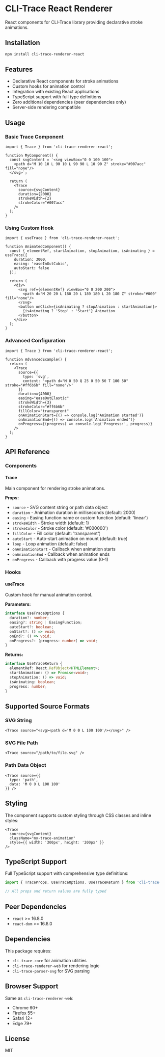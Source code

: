 # CLI-Trace React Renderer

React components for CLI-Trace library providing declarative stroke animations.

## Installation

```bash
npm install cli-trace-renderer-react
```

## Features

- Declarative React components for stroke animations
- Custom hooks for animation control
- Integration with existing React applications
- TypeScript support with full type definitions
- Zero additional dependencies (peer dependencies only)
- Server-side rendering compatible

## Usage

### Basic Trace Component

```tsx
import { Trace } from 'cli-trace-renderer-react';

function MyComponent() {
  const svgContent = `<svg viewBox="0 0 100 100">
    <path d="M 10 10 L 90 10 L 90 90 L 10 90 Z" stroke="#007acc" fill="none"/>
  </svg>`;

  return (
    <Trace
      source={svgContent}
      duration={2000}
      strokeWidth={2}
      strokeColor="#007acc"
    />
  );
}
```

### Using Custom Hook

```tsx
import { useTrace } from 'cli-trace-renderer-react';

function AnimatedComponent() {
  const { elementRef, startAnimation, stopAnimation, isAnimating } = useTrace({
    duration: 3000,
    easing: 'easeInOutCubic',
    autoStart: false
  });

  return (
    <div>
      <svg ref={elementRef} viewBox="0 0 200 200">
        <path d="M 20 20 L 180 20 L 180 180 L 20 180 Z" stroke="#000" fill="none"/>
      </svg>
      <button onClick={isAnimating ? stopAnimation : startAnimation}>
        {isAnimating ? 'Stop' : 'Start'} Animation
      </button>
    </div>
  );
}
```

### Advanced Configuration

```tsx
import { Trace } from 'cli-trace-renderer-react';

function AdvancedExample() {
  return (
    <Trace
      source={{
        type: 'svg',
        content: '<path d="M 0 50 Q 25 0 50 50 T 100 50" stroke="#ff6b6b" fill="none"/>'
      }}
      duration={4000}
      easing="easeOutElastic"
      strokeWidth={3}
      strokeColor="#ff6b6b"
      fillColor="transparent"
      onAnimationStart={() => console.log('Animation started')}
      onAnimationEnd={() => console.log('Animation ended')}
      onProgress={(progress) => console.log('Progress:', progress)}
    />
  );
}
```

## API Reference

### Components

#### Trace

Main component for rendering stroke animations.

**Props:**
- `source` - SVG content string or path data object
- `duration` - Animation duration in milliseconds (default: 2000)
- `easing` - Easing function name or custom function (default: 'linear')
- `strokeWidth` - Stroke width (default: 1)
- `strokeColor` - Stroke color (default: '#000000')
- `fillColor` - Fill color (default: 'transparent')
- `autoStart` - Auto-start animation on mount (default: true)
- `loop` - Loop animation (default: false)
- `onAnimationStart` - Callback when animation starts
- `onAnimationEnd` - Callback when animation ends
- `onProgress` - Callback with progress value (0-1)

### Hooks

#### useTrace

Custom hook for manual animation control.

**Parameters:**
```typescript
interface UseTraceOptions {
  duration?: number;
  easing?: string | EasingFunction;
  autoStart?: boolean;
  onStart?: () => void;
  onEnd?: () => void;
  onProgress?: (progress: number) => void;
}
```

**Returns:**
```typescript
interface UseTraceReturn {
  elementRef: React.RefObject<HTMLElement>;
  startAnimation: () => Promise<void>;
  stopAnimation: () => void;
  isAnimating: boolean;
  progress: number;
}
```

## Supported Source Formats

### SVG String

```tsx
<Trace source="<svg><path d='M 0 0 L 100 100'/></svg>" />
```

### SVG File Path

```tsx
<Trace source="/path/to/file.svg" />
```

### Path Data Object

```tsx
<Trace source={{
  type: 'path',
  data: 'M 0 0 L 100 100'
}} />
```

## Styling

The component supports custom styling through CSS classes and inline styles:

```tsx
<Trace
  source={svgContent}
  className="my-trace-animation"
  style={{ width: '300px', height: '200px' }}
/>
```

## TypeScript Support

Full TypeScript support with comprehensive type definitions:

```typescript
import { TraceProps, UseTraceOptions, UseTraceReturn } from 'cli-trace-renderer-react';

// All props and return values are fully typed
```

## Peer Dependencies

- `react` >= 16.8.0
- `react-dom` >= 16.8.0

## Dependencies

This package requires:
- `cli-trace-core` for animation utilities
- `cli-trace-renderer-web` for rendering logic
- `cli-trace-parser-svg` for SVG parsing

## Browser Support

Same as `cli-trace-renderer-web`:
- Chrome 60+
- Firefox 55+
- Safari 12+
- Edge 79+

## License

MIT
